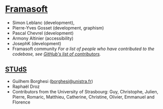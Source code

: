 # [Framasoft](http://framadate.org)
* Simon Leblanc (development), 
* Pierre-Yves Gosset (development, graphism)
* Pascal Chevrel (development)
* Armony Altinier (accessibility)
* JosephK (development)
* Framasoft community
*For a list of people who have contributed to the codebase, see [GitHub's list of contributors](https://github.com/framasoft/framadate/graphs/contributors).*

## [STUdS](http://studs.u-strasbg.fr)
* Guilhem Borghesi (borghesi@unistra.fr)
* Raphaël Droz
* Contributors from the University of Strasbourg: Guy, Christophe, Julien, Pierre, Romaric, Matthieu, Catherine, Christine, Olivier, Emmanuel and Florence 

